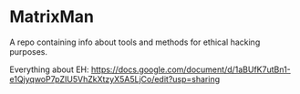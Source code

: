 # MatrixMan
A repo containing info about tools and methods for ethical hacking purposes.

Everything about EH: https://docs.google.com/document/d/1aBUfK7utBn1-e1QjyqwoP7pZIU5VhZkXtzyX5A5LjCo/edit?usp=sharing

